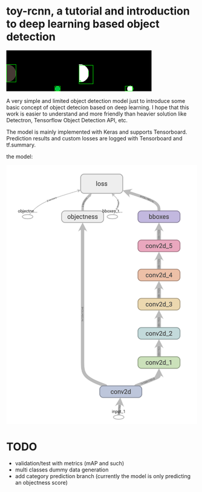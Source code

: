 # toy-rcnn, a tutorial and introduction to deep learning based object detection

![Results](/images/results.png)

A very simple and limited object detection model just to introduce some basic concept of object detecion based on deep learning.
I hope that this work is easier to understand and more friendly than heavier solution like Detectron, Tensorflow Object Detection API, etc.

The model is mainly implemented with Keras and supports Tensorboard. Prediction results and custom losses are logged with Tensorboard and tf.summary.

the model:

![model](/images/model.png)

# TODO 

- validation/test with metrics (mAP and such)
- multi classes dummy data generation
- add category prediction branch (currently the model is only predicting an objectness score)
